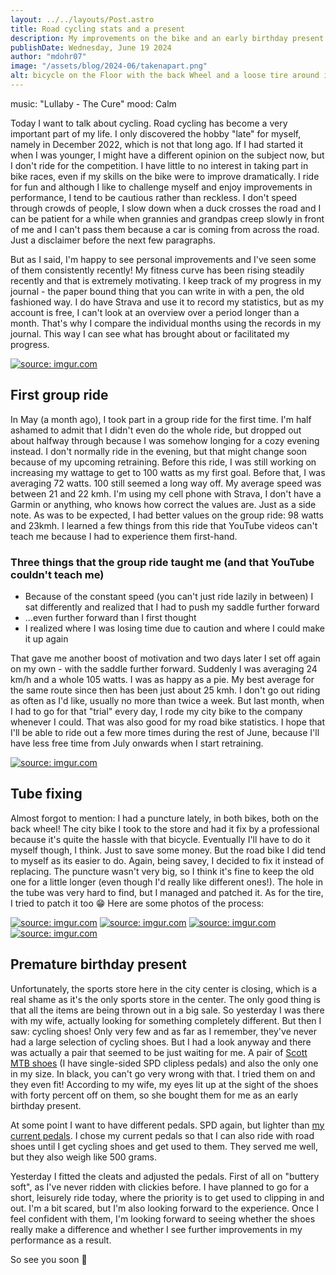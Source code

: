 ```yaml
---
layout: ../../layouts/Post.astro
title: Road cycling stats and a present
description: My improvements on the bike and an early birthday present
publishDate: Wednesday, June 19 2024
author: "mdohr07"
image: "/assets/blog/2024-06/takenapart.png"
alt: bicycle on the Floor with the back Wheel and a loose tire around it leaning against the wall
---
```

music: "Lullaby - The Cure"
mood: Calm

Today I want to talk about cycling. Road cycling has become a very important part of my life. I only discovered the hobby "late" for myself, namely in December 2022, which is not that long ago. If I had started it when I was younger, I might have a different opinion on the subject now, but I don't ride for the competition. I have little to no interest in taking part in bike races, even if my skills on the bike were to improve dramatically. I ride for fun and although I like to challenge myself and enjoy improvements in performance, I tend to be cautious rather than reckless. I don't speed through crowds of people, I slow down when a duck crosses the road and I can be patient for a while when grannies and grandpas creep slowly in front of me and I can't pass them because a car is coming from across the road. Just a disclaimer before the next few paragraphs.

But as I said, I'm happy to see personal improvements and I've seen some of them consistently recently! My fitness curve has been rising steadily recently and that is extremely motivating. I keep track of my progress in my journal - the paper bound thing that you can write in with a pen, the old fashioned way. I do have Strava and use it to record my statistics, but as my account is free, I can't look at an overview over a period longer than a month. That's why I compare the individual months using the records in my journal. This way I can see what has brought about or facilitated my progress.

<a href="https://imgur.com/Gev6ZTW"><img src="https://i.imgur.com/Gev6ZTW.jpg" title="source: imgur.com" /></a>

## First group ride
In May (a month ago), I took part in a group ride for the first time. I'm half ashamed to admit that I didn't even do the whole ride, but dropped out about halfway through because I was somehow longing for a cozy evening instead. I don't normally ride in the evening, but that might change soon because of my upcoming retraining.
Before this ride, I was still working on increasing my wattage to get to 100 watts as my first goal. Before that, I was averaging 72 watts. 100 still seemed a long way off. My average speed was between 21 and 22 kmh. I'm using my cell phone with Strava, I don't have a Garmin or anything, who knows how correct the values are. Just as a side note.
As was to be expected, I had better values on the group ride: 98 watts and 23kmh. I learned a few things from this ride that YouTube videos can't teach me because I had to experience them first-hand. 

### Three things that the group ride taught me (and that YouTube couldn't teach me)
- Because of the constant speed (you can't just ride lazily in between) I sat differently and realized that I had to push my saddle further forward
- ...even further forward than I first thought
- I realized where I was losing time due to caution and where I could make it up again

That gave me another boost of motivation and two days later I set off again on my own - with the saddle further forward. Suddenly I was averaging 24 km/h and a whole 105 watts. I was as happy as a pie. My best average for the same route since then has been just about 25 kmh. I don't go out riding as often as I'd like, usually no more than twice a week. But last month, when I had to go for that "trial" every day, I rode my city bike to the company whenever I could. That was also good for my road bike statistics. I hope that I'll be able to ride out a few more times during the rest of June, because I'll have less free time from July onwards when I start retraining.

<a href="https://imgur.com/luekpJ1"><img src="https://i.imgur.com/luekpJ1.jpg" title="source: imgur.com" /></a>

## Tube fixing
Almost forgot to mention: I had a puncture lately, in both bikes, both on the back wheel! The city bike I took to the store and had it fix by a professional because it's quite the hassle with that bicycle. Eventually I'll have to do it myself though, I think. Just to save some money. But the road bike I did tend to myself as its easier to do. Again, being savey, I decided to fix it instead of replacing. The puncture wasn't very big, so I think it's fine to keep the old one for a little longer (even though I'd really like different ones!). The hole in the tube was very hard to find, but I managed and patched it. As for the tire, I tried to patch it too 😁 Here are some photos of the process:

<a href="https://imgur.com/GarseUE"><img src="https://i.imgur.com/GarseUE.jpg" title="source: imgur.com" /></a>
<a href="https://imgur.com/7QWrz53"><img src="https://i.imgur.com/7QWrz53.jpg" title="source: imgur.com" /></a>
<a href="https://imgur.com/3e697YL"><img src="https://i.imgur.com/3e697YL.jpg" title="source: imgur.com" /></a>
<a href="https://imgur.com/BgUmkfX"><img src="https://i.imgur.com/BgUmkfX.jpg" title="source: imgur.com" /></a>

## Premature birthday present
Unfortunately, the sports store here in the city center is closing, which is a real shame as it's the only sports store in the center. The only good thing is that all the items are being thrown out in a big sale. So yesterday I was there with my wife, actually looking for something completely different. But then I saw: cycling shoes! Only very few and as far as I remember, they've never had a large selection of cycling shoes. But I had a look anyway and there was actually a pair that seemed to be just waiting for me. A pair of <a href="https://www.bike24.de/p1354960.html" target="_blank">Scott MTB shoes</a> (I have single-sided SPD clipless pedals) and also the only one in my size. In black, you can't go very wrong with that. I tried them on and they even fit! According to my wife, my eyes lit up at the sight of the shoes with forty percent off on them, so she bought them for me as an early birthday present.

At some point I want to have different pedals. SPD again, but lighter than <a href="https://www.bike24.de/p1967.html" target="_blank">my current pedals</a>. I chose my current pedals so that I can also ride with road shoes until I get cycling shoes and get used to them. They served me well, but they also weigh like 500 grams.

Yesterday I fitted the cleats and adjusted the pedals. First of all on "buttery soft", as I've never ridden with clickies before. I have planned to go for a short, leisurely ride today, where the priority is to get used to clipping in and out. I'm a bit scared, but I'm also looking forward to the experience. Once I feel confident with them, I'm looking forward to seeing whether the shoes really make a difference and whether I see further improvements in my performance as a result.

So see you soon 🫡